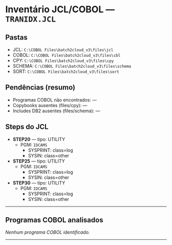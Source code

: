 # Inventário JCL/COBOL — `TRANIDX.JCL`

## Pastas
- JCL: `C:\COBOL Files\batch2cloud_v3\files\jcl`
- COBOL: `C:\COBOL Files\batch2cloud_v3\files\cbl`
- CPY: `C:\COBOL Files\batch2cloud_v3\files\cpy`
- SCHEMA: `C:\COBOL Files\batch2cloud_v3\files\schema`
- SORT: `C:\COBOL Files\batch2cloud_v3\files\sort`

## Pendências (resumo)
- Programas COBOL não encontrados: —
- Copybooks ausentes (files/cpy): —
- Includes DB2 ausentes (files/schema): —

## Steps do JCL
- **STEP20** — tipo: UTILITY  
  - PGM: `IDCAMS`
    - SYSPRINT: class=log
    - SYSIN: class=other
- **STEP25** — tipo: UTILITY  
  - PGM: `IDCAMS`
    - SYSPRINT: class=log
    - SYSIN: class=other
- **STEP30** — tipo: UTILITY  
  - PGM: `IDCAMS`
    - SYSPRINT: class=log
    - SYSIN: class=other

---
## Programas COBOL analisados
_Nenhum programa COBOL identificado._

---